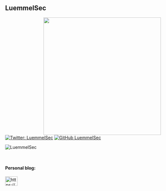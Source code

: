 <h2>LuemmelSec</h2>
<img align='right' src="https://github-readme-stats.vercel.app/api?username=LuemmelSec&show_icons=true&theme=dark" width="380">

[![Twitter: LuemmelSec](https://img.shields.io/twitter/follow/TheLuemmel?style=flat-square)](https://twitter.com/theluemmel)
[![GitHub LuemmelSec](https://img.shields.io/github/followers/LuemmelSec?label=follow%20github&style=flat-square)](https://github.com/LuemmelSec)

<p align="left"> <img src="https://komarev.com/ghpvc/?username=LuemmelSec&label=Profile%20views&color=0e75b6&style=flat" alt="LuemmelSec" /> </p>
<br>
</p>

<h4 align="left">Personal blog:</h4>
<p align="left">
<a href="https://LuemmelSec.github.io/" target="blank"><img align="center" src="https://cdn.jsdelivr.net/npm/simple-icons@3.0.1/icons/rss.svg" alt="https://LuemmelSec.github.io/" height="30" width="40" /></a>
</p>

<br>

<!--
**LuemmelSec/LuemmelSec** is a ✨ _special_ ✨ repository because its `README.md` (this file) appears on your GitHub profile.

Here are some ideas to get you started:

- 🔭 I’m currently working on ...
- 🌱 I’m currently learning ...
- 👯 I’m looking to collaborate on ...
- 🤔 I’m looking for help with ...
- 💬 Ask me about ...
- 📫 How to reach me: ...
- 😄 Pronouns: ...
- ⚡ Fun fact: ...
-->
